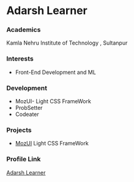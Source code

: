 # Adarsh Learner

### Academics

Kamla Nehru Institute of Technology , Sultanpur

### Interests

- Front-End Development and ML

### Development

- MozUI- Light CSS FrameWork
- ProbSetter
- Codeater

### Projects

- [MozUI](https://github.com/MozillaKNITOpenSource/MozUI) Light CSS FrameWork

### Profile Link

[Adarsh Learner](https://github.com/learneradarsh)
